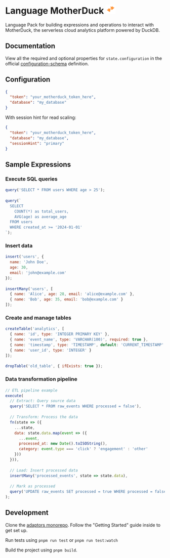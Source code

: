 # Language MotherDuck <img src='./assets/square.png' width="30" height="30"/>

Language Pack for building expressions and operations to interact with MotherDuck, the serverless cloud analytics platform powered by DuckDB.

## Documentation

View all the required and optional properties for `state.configuration` in the official [configuration-schema](https://docs.openfn.org/adaptors/packages/motherduck-configuration-schema/) definition.

## Configuration

```json
{
  "token": "your_motherduck_token_here",
  "database": "my_database"
}
```

With session hint for read scaling:
```json
{
  "token": "your_motherduck_token_here",
  "database": "my_database",
  "sessionHint": "primary"
}
```

## Sample Expressions

### Execute SQL queries

```js
query('SELECT * FROM users WHERE age > 25');

query(`
  SELECT 
    COUNT(*) as total_users,
    AVG(age) as average_age
  FROM users
  WHERE created_at >= '2024-01-01'
`);
```

### Insert data

```js
insert('users', { 
  name: 'John Doe', 
  age: 30, 
  email: 'john@example.com' 
});

insertMany('users', [
  { name: 'Alice', age: 28, email: 'alice@example.com' },
  { name: 'Bob', age: 35, email: 'bob@example.com' }
]);
```

### Create and manage tables

```js
createTable('analytics', [
  { name: 'id', type: 'INTEGER PRIMARY KEY' },
  { name: 'event_name', type: 'VARCHAR(100)', required: true },
  { name: 'timestamp', type: 'TIMESTAMP', default: 'CURRENT_TIMESTAMP' },
  { name: 'user_id', type: 'INTEGER' }
]);

dropTable('old_table', { ifExists: true });
```

### Data transformation pipeline

```js
// ETL pipeline example
execute(
  // Extract: Query source data
  query('SELECT * FROM raw_events WHERE processed = false'),
  
  // Transform: Process the data
  fn(state => ({
    ...state,
    data: state.data.map(event => ({
      ...event,
      processed_at: new Date().toISOString(),
      category: event.type === 'click' ? 'engagement' : 'other'
    }))
  })),
  
  // Load: Insert processed data
  insertMany('processed_events', state => state.data),
  
  // Mark as processed
  query('UPDATE raw_events SET processed = true WHERE processed = false')
);
```

## Development

Clone the [adaptors monorepo](https://github.com/OpenFn/adaptors). Follow the "Getting Started" guide inside to get set up.

Run tests using `pnpm run test` or `pnpm run test:watch`

Build the project using `pnpm build`.
